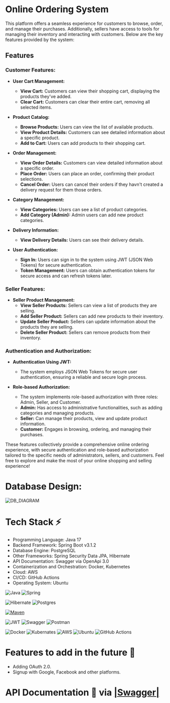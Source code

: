 # Online Ordering System

This platform offers a seamless experience for customers to browse, order, and manage their purchases. Additionally,
sellers have access to tools for managing their inventory and interacting with customers. Below are the key features
provided by the system:

## Features

### Customer Features:

- **User Cart Management:**
    - **View Cart:** Customers can view their shopping cart, displaying the products they've added.
    - **Clear Cart:** Customers can clear their entire cart, removing all selected items.

- **Product Catalog:**
    - **Browse Products:** Users can view the list of available products.
    - **View Product Details:** Customers can see detailed information about a specific product.
    - **Add to Cart:** Users can add products to their shopping cart.

- **Order Management:**
    - **View Order Details:** Customers can view detailed information about a specific order.
    - **Place Order:** Users can place an order, confirming their product selections.
    - **Cancel Order:** Users can cancel their orders if they havn't created a delivery request for them those orders.

- **Category Management:**
    - **View Categories:** Users can see a list of product categories.
    - **Add Category (Admin):** Admin users can add new product categories.

- **Delivery Information:**
    - **View Delivery Details:** Users can see their delivery details.

- **User Authentication:**
    - **Sign In:** Users can sign in to the system using JWT (JSON Web Tokens) for secure authentication.
    - **Token Management:** Users can obtain authentication tokens for secure access and can refresh tokens later.

### Seller Features:

- **Seller Product Management:**
    - **View Seller Products:** Sellers can view a list of products they are selling.
    - **Add Seller Product:** Sellers can add new products to their inventory.
    - **Update Seller Product:** Sellers can update information about the products they are selling.
    - **Delete Seller Product:** Sellers can remove products from their inventory.

### Authentication and Authorization:

- **Authentication Using JWT:**
    - The system employs JSON Web Tokens for secure user authentication, ensuring a reliable and secure login process.

- **Role-based Authorization:**
    - The system implements role-based authorization with three roles: Admin, Seller, and Customer.
    - **Admin:** Has access to administrative functionalities, such as adding categories and managing products.
    - **Seller:** Can manage their products, view and update product information.
    - **Customer:** Engages in browsing, ordering, and managing their purchases.

These features collectively provide a comprehensive online ordering experience, with secure authentication and role-based authorization tailored to the specific needs of administrators, sellers, and customers. Feel free to explore and make the most of your online shopping and selling experience!

# Database Design:

![DB_DIAGRAM](https://github.com/omarhosny206/github-actions/assets/58389695/4f216cfe-9aed-4893-b079-c7247df11890)

# **Tech Stack ⚡**

- Programming Language: Java 17
- Backend Framework: Spring Boot v3.1.2
- Database Engine: PostgreSQL
- Other Frameworks: Spring Security Data JPA, Hibernate
- API Documentation: Swagger via OpenApi 3.0
- Containerization and Orchestration: Docker, Kubernetes
- Cloud: AWS
- CI/CD: GitHub Actions
- Operating System: Ubuntu

![Java](https://img.shields.io/badge/java-%23ED8B00.svg?style=for-the-badge&logo=java&logoColor=white)
![Spring](https://img.shields.io/badge/spring-%236DB33F.svg?style=for-the-badge&logo=spring&logoColor=white)

![Hibernate](https://img.shields.io/badge/Hibernate-59666C?style=for-the-badge&logo=Hibernate&logoColor=white)
![Postgres](https://img.shields.io/badge/postgres-%23316192.svg?style=for-the-badge&logo=postgresql&logoColor=white)

[![Maven](https://badgen.net/badge/icon/maven?icon=maven&label)](https://https://maven.apache.org/)

![JWT](https://img.shields.io/badge/JWT-black?style=for-the-badge&logo=JSON%20web%20tokens)
![Swagger](https://img.shields.io/badge/-Swagger-%23Clojure?style=for-the-badge&logo=swagger&logoColor=white)
![Postman](https://img.shields.io/badge/Postman-FF6C37?style=for-the-badge&logo=postman&logoColor=white)

![Docker](https://img.shields.io/badge/docker-%230db7ed.svg?style=for-the-badge&logo=docker&logoColor=white)
![Kubernates](https://img.shields.io/badge/kubernetes-%23326ce5.svg?style=for-the-badge&logo=kubernetes&logoColor=white)
![AWS](https://img.shields.io/badge/Amazon_AWS-FF9900?style=for-the-badge&logo=amazonaws&logoColor=white)
![Ubuntu](https://img.shields.io/badge/Ubuntu-E95420?style=for-the-badge&logo=ubuntu&logoColor=white)
![GitHub Actions](https://img.shields.io/badge/github%20actions-%232671E5.svg?style=for-the-badge&logo=githubactions&logoColor=white)
# **Features to add in the future 💭**

- Adding OAuth 2.0.
- Signup with Google, Facebook and other platforms.

# API Documentation 📝 via [|Swagger|](http://localhost:8080/swagger-ui/index.html#/)